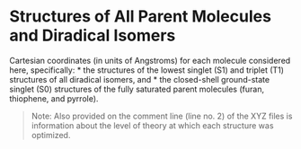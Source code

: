 Structures of All Parent Molecules and Diradical Isomers
===

Cartesian coordinates (in units of Angstroms) for each molecule considered
here, specifically:
    * the structures of the lowest singlet (S1) and triplet (T1) structures of all
    diradical isomers, and
    * the closed-shell ground-state singlet (S0) structures of the fully saturated
    parent molecules (furan, thiophene, and pyrrole).

>Note: Also provided on the comment line (line no. 2) of the XYZ files is
>information about the level of theory at which each structure was optimized.


